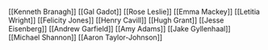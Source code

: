 [[Kenneth Branagh]]
[[Gal Gadot]]
[[Rose Leslie]]
[[Emma Mackey]]
[[Letitia Wright]]
[[Felicity Jones]]
[[Henry Cavill]]
[[Hugh Grant]]
[[Jesse Eisenberg]]
[[Andrew Garfield]]
[[Amy Adams]]
[[Jake Gyllenhaal]]
[[Michael Shannon]]
[[Aaron Taylor-Johnson]]
